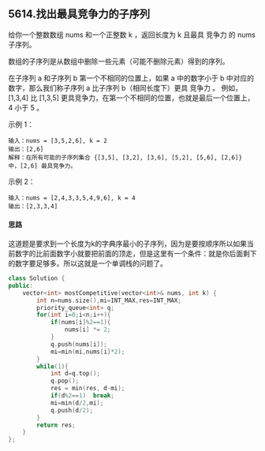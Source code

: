 ## 5614.找出最具竞争力的子序列

给你一个整数数组 nums 和一个正整数 k ，返回长度为 k 且最具 竞争力 的 nums 子序列。

数组的子序列是从数组中删除一些元素（可能不删除元素）得到的序列。

在子序列 a 和子序列 b 第一个不相同的位置上，如果 a 中的数字小于 b 中对应的数字，那么我们称子序列 a 比子序列 b（相同长度下）更具 竞争力 。 例如，[1,3,4] 比 [1,3,5] 更具竞争力，在第一个不相同的位置，也就是最后一个位置上， 4 小于 5 。


示例 1：
```
输入：nums = [3,5,2,6], k = 2
输出：[2,6]
解释：在所有可能的子序列集合 {[3,5], [3,2], [3,6], [5,2], [5,6], [2,6]} 中，[2,6] 最具竞争力。
```
示例 2：
```
输入：nums = [2,4,3,3,5,4,9,6], k = 4
输出：[2,3,3,4]
```

#### 思路

这道题是要求到一个长度为k的字典序最小的子序列，因为是要按顺序所以如果当前数字的比前面数字小就要把前面的顶走，但是这里有一个条件：就是你后面剩下的数字要足够多。所以这就是一个单调栈的问题了。

```c++
class Solution {
public:
    vector<int> mostCompetitive(vector<int>& nums, int k) {
        int n=nums.size(),mi=INT_MAX,res=INT_MAX;
        priority_queue<int> q;
        for(int i=0;i<n;i++){
            if(nums[i]%2==1){
                nums[i] *= 2;
            }
            q.push(nums[i]);
            mi=min(mi,nums[i]*2);
        }
        while(1){
            int d=q.top();
            q.pop();
            res = min(res, d-mi);
            if(d%2==1)  break;
            mi=min(d/2,mi);
            q.push(d/2);
        }
        return res;
    }
};
```


